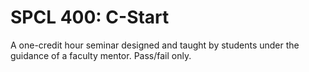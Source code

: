 # SPCL 400: C-Start

A one-credit hour seminar designed and taught by students under the guidance of a faculty mentor. Pass/fail only.